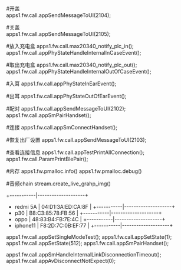 #开盖  
apps1.fw.call.appSendMessageToUI(2104);

#关盖  
apps1.fw.call.appSendMessageToUI(2105);

#放入充电盒
apps1.fw.call.max20340_notify_plc_in();
apps1.fw.call.appPhyStateHandleInternalInCaseEvent();

#取出充电盒
apps1.fw.call.max20340_notify_plc_out();
apps1.fw.call.appPhyStateHandleInternalOutOfCaseEvent();

#入耳
apps1.fw.call.appPhyStateInEarEvent();

#出耳
apps1.fw.call.appPhyStateOutOfEarEvent();

#配对
apps1.fw.call.appSendMessageToUI(2102);
apps1.fw.call.appSmPairHandset();

#连接
apps1.fw.call.appSmConnectHandset();

#恢复出厂设置
apps1.fw.call.appSendMessageToUI(2103);

#查看连接信息
apps1.fw.call.appTestPrintAllConnection();
apps1.fw.call.ParamPrintBlePair();

#内存
apps1.fw.pmalloc.info()
apps1.fw.pmalloc.debug() 

#音频chain
stream.create_live_grahp_img()


+-----------|--------------------+
+  redmi 5A |  04:D1:3A:ED:CA:8F |
+-----------|--------------------+
+  p30      |  B8:C3:85:78:FB:56 |
+-----------|--------------------+
+  oppo     |  48:83:B4:FB:7E:4C |
+-----------|--------------------+
+  iphone11 |  F8:2D:7C:0B:EF:77 |
+-----------|--------------------+


apps1.fw.call.appSetSingleModeTest();
apps1.fw.call.appSetState(1);
apps1.fw.call.appSetState(512);
apps1.fw.call.appSmPairHandset();


apps1.fw.call.appSmHandleInternalLinkDisconnectionTimeout();
apps1.fw.call.appAvDisconnectNotExpect(0);